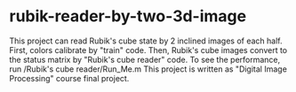 # rubik-reader-by-two-3d-image
This project can read Rubik's cube state by 2 inclined images of each half.
First, colors calibrate by "train" code. Then, Rubik's cube images convert to the status matrix by "Rubik's cube reader" code.
To see the performance, run    /Rubik's cube reader/Run_Me.m 
This project is written as "Digital Image Processing" course final project. 
